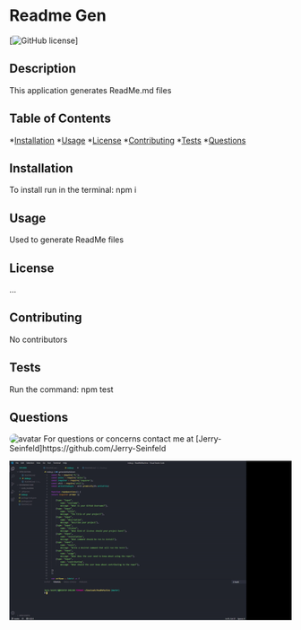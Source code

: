 
# Readme Gen
[![GitHub license](https://img.shields.io/github/license/Naereen/StrapDown.js.svg)]

## Description
  This application generates ReadMe.md files

  ## Table of Contents
  *[Installation](#installation)
  *[Usage](#usage)
  *[License](#license)
  *[Contributing](#contributing)
  *[Tests](#tests)
  *[Questions](#questions)
  
## Installation
To install run in the terminal:
npm i

## Usage
Used to generate ReadMe files

## License
...

## Contributing
No contributors 

## Tests
Run the command:
npm test

## Questions
<img src="https://avatars3.githubusercontent.com/u/58785613?v=4" alt="avatar" style="border-radius: 16px" width="30"/>
For questions or concerns contact me at
[Jerry-Seinfeld]https://github.com/Jerry-Seinfeld

![Gif](Gif.gif)
  